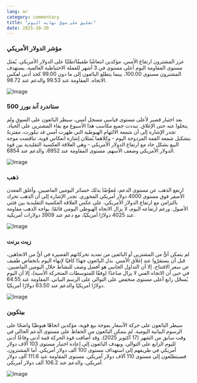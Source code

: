 ```yaml
---
lang: ar
category: commentary
title: "تعليق على سوق نهاية اليوم"
date: 2025-10-30
---
```


### مؤشر الدولار الأمريكي

عزز المشترون ارتفاع الأمس، مؤكدين انتعاشًا طفيفًا/طلبًا على الدولار الأمريكي. يُمثل مستوى المقاومة اليوم أعلى مستوى في 3 أشهر للعملة الاحتياطية العالمية. يستهدف المشترون مستوى 100.00، بينما يتطلع البائعون إلى ما دون 99.00 كحد أدنى لعكس الاتجاه. المقاومة عند 99.53 والدعم عند 98.72.

![Image](https://markleighedu.github.io/img/Oct-2025/30-Oct-2025/usdindex.jpg)

### ستاندرد آند بورز 500

بعد اختبار قصير لأعلى مستوى قياسي مسجل أمس، سيطر البائعون على السوق ولم يتخلوا عنه حتى الإغلاق. تبددت جميع مكاسب هذا الأسبوع مع بقاء المشترين على الحياد. تجدر الإشارة إلى أن شمعة الالتهام الهبوطية التي ظهرت أمس قد تبلورت، مقترنةً بتشكيل شمعة القمة المزدوجة اليوم - وكلاهما يُمثلان إشارة انعكاس قوية. تناقضت موجة البيع بشكل حاد مع ارتفاع الدولار الأمريكي - وهي العلاقة العكسية التقليدية بين قوة الدولار الأمريكي وضعف الأسهم. مستوى المقاومة عند 6952، والدعم عند 6854.

![Image](https://markleighedu.github.io/img/Oct-2025/30-Oct-2025/sp500.jpg)

### ذهب

ارتفع الذهب عن مستوى الدعم، مُعوِّضًا بذلك خسائر اليومين الماضيين. وأغلق المعدن الأصفر فوق مستوى 4000 دولار أمريكي المحوري. تجدر الإشارة إلى أن الذهب تحرك بالتزامن مع ارتفاع الدولار الأمريكي، على عكس العلاقة العكسية التقليدية بين فئتي الأصول. ورغم ارتفاعه اليوم، لا يزال الاتجاه الهبوطي اليومي قائمًا. يواجه الذهب مقاومة عند 4025 دولارًا أمريكيًا، مع دعم عند 3909 دولارات أمريكية.

![Image](https://markleighedu.github.io/img/Oct-2025/30-Oct-2025/gold.jpg)

### زيت برنت

لم يتمكن أيٌّ من المشترين أو البائعين من تمديد تحركاتهم القصيرة في أيٍّ من الاتجاهين، قبل أن يستقرّوا عند إغلاق الأمس. بذل البائعون جهدًا كافيًا لإنهاء اليوم بانخفاض طفيف عن سعر الافتتاح، إلا أن التداول الجانبي هو أفضل وصف للنشاط خلال اليومين الماضيين. في حين أن الاتجاه الفني لا يزال صاعدًا (وفقًا للمتوسطات المتحركة الأسية)، إلا أن اليوم يُسجّل رابع أعلى مستوى منخفض على التوالي على الرسم البياني. المقاومة عند 64.55 دولارًا أمريكيًا والدعم عند 63.50 دولارًا أمريكيًا.

![Image](https://markleighedu.github.io/img/Oct-2025/30-Oct-2025/brentoil.jpg)

### بيتكوين

سيطر البائعون على حركة الأسعار بموجة بيع قوية، مؤكدين اتجاهًا هبوطيًا واضحًا على الرسوم البيانية اليومية. لم يتمكن البائعون من الحفاظ على مستوى الدعم الحالي في وقت سابق من الشهر (17 أكتوبر 2025). وقد أضافت قوة الحركة قمة أدنى وقاعًا أدنى لليوم الرابع على التوالي. ويهدف البائعون إلى إعادة اختبار مستوى 103 آلاف دولار أمريكي في طريقهم إلى استهداف مستوى 100 ألف دولار أمريكي. أما المشترون، فسيتطلعون إلى مستوى 110 آلاف دولار أمريكي. مستوى المقاومة عند 111.6 ألف دولار أمريكي، والدعم عند 106.2 ألف دولار أمريكي.

![Image](https://markleighedu.github.io/img/Oct-2025/30-Oct-2025/bitcoin.jpg)

